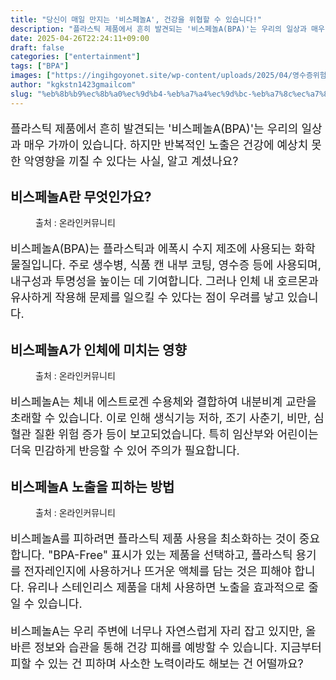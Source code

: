 ```yaml
---
title: "당신이 매일 만지는 '비스페놀A', 건강을 위협할 수 있습니다!"
description: "플라스틱 제품에서 흔히 발견되는 '비스페놀A(BPA)'는 우리의 일상과 매우 가까이 있습니다. 하지만 반복적인 노출은 건강에 예상치 못한 악영향을 끼칠 수 있다는 사실, 알고 계셨나요?"
date: 2025-04-26T22:24:11+09:00
draft: false
categories: ["entertainment"]
tags: ["BPA"]
images: ["https://ingihgoyonet.site/wp-content/uploads/2025/04/영수증위험성-1024x683.jpg", "https://ingihgoyonet.site/wp-content/uploads/2025/04/플라스틱-1024x683.jpg", "https://ingihgoyonet.site/wp-content/uploads/2025/04/플라스틱위험-1024x768.jpg"]
author: "kgkstn1423gmailcom"
slug: "%eb%8b%b9%ec%8b%a0%ec%9d%b4-%eb%a7%a4%ec%9d%bc-%eb%a7%8c%ec%a7%80%eb%8a%94-%eb%b9%84%ec%8a%a4%ed%8e%98%eb%86%80a-%ea%b1%b4%ea%b0%95%ec%9d%84-%ec%9c%84%ed%98%91%ed%95%a0-%ec%88%98-%ec%9e%88"
---
```


<p style="font-size:18px">플라스틱 제품에서 흔히 발견되는 '비스페놀A(BPA)'는 우리의 일상과 매우 가까이 있습니다. 하지만 반복적인 노출은 건강에 예상치 못한 악영향을 끼칠 수 있다는 사실, 알고 계셨나요?</p> <h2 >비스페놀A란 무엇인가요?</h2> <figure ><img src="https://ingihgoyonet.site/wp-content/uploads/2025/04/영수증위험성-1024x683.jpg" alt="" style="aspect-ratio:16/9;object-fit:cover"/><figcaption >출처 : 온라인커뮤니티</figcaption></figure> <p style="font-size:18px">비스페놀A(BPA)는 플라스틱과 에폭시 수지 제조에 사용되는 화학물질입니다. 주로 생수병, 식품 캔 내부 코팅, 영수증 등에 사용되며, 내구성과 투명성을 높이는 데 기여합니다. 그러나 인체 내 호르몬과 유사하게 작용해 문제를 일으킬 수 있다는 점이 우려를 낳고 있습니다.</p> <h2 >비스페놀A가 인체에 미치는 영향</h2> <figure ><img src="https://ingihgoyonet.site/wp-content/uploads/2025/04/플라스틱-1024x683.jpg" alt="" style="aspect-ratio:16/9;object-fit:cover"/><figcaption >출처 : 온라인커뮤니티</figcaption></figure> <p style="font-size:18px">비스페놀A는 체내 에스트로겐 수용체와 결합하여 내분비계 교란을 초래할 수 있습니다. 이로 인해 생식기능 저하, 조기 사춘기, 비만, 심혈관 질환 위험 증가 등이 보고되었습니다. 특히 임산부와 어린이는 더욱 민감하게 반응할 수 있어 주의가 필요합니다.</p> <h2 >비스페놀A 노출을 피하는 방법</h2> <figure ><img src="https://ingihgoyonet.site/wp-content/uploads/2025/04/플라스틱위험-1024x768.jpg" alt="" style="aspect-ratio:16/9;object-fit:cover"/><figcaption >출처 : 온라인커뮤니티</figcaption></figure> <p style="font-size:18px">비스페놀A를 피하려면 플라스틱 제품 사용을 최소화하는 것이 중요합니다. "BPA-Free" 표시가 있는 제품을 선택하고, 플라스틱 용기를 전자레인지에 사용하거나 뜨거운 액체를 담는 것은 피해야 합니다. 유리나 스테인리스 제품을 대체 사용하면 노출을 효과적으로 줄일 수 있습니다.</p> <p style="font-size:18px">비스페놀A는 우리 주변에 너무나 자연스럽게 자리 잡고 있지만, 올바른 정보와 습관을 통해 건강 피해를 예방할 수 있습니다. 지금부터 피할 수 있는 건 피하며 사소한 노력이라도 해보는 건 어떨까요?</p>